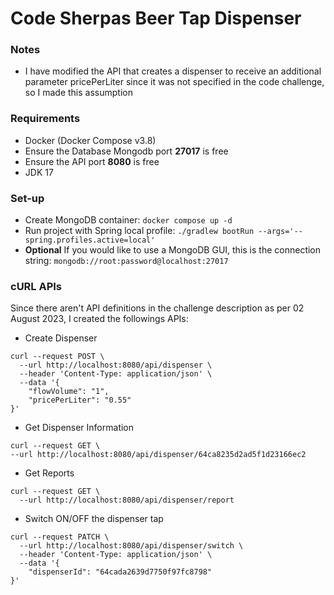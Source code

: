 # Code Sherpas Beer Tap Dispenser

### Notes
- I have modified the API that creates a dispenser to receive an additional parameter pricePerLiter since it was not specified in the code challenge, so I made this assumption

### Requirements
- Docker (Docker Compose v3.8)
- Ensure the Database Mongodb port **27017** is free
- Ensure the API port **8080** is free
- JDK 17

### Set-up
- Create MongoDB container: ```docker compose up -d```
- Run project with Spring local profile: ```./gradlew bootRun --args='--spring.profiles.active=local'```
- **Optional** If you would like to use a MongoDB GUI, this is the connection string: ```mongodb://root:password@localhost:27017```

### cURL APIs
Since there aren't API definitions in the challenge description as per 02 August 2023, I created the followings APIs:

- Create Dispenser
```
curl --request POST \
  --url http://localhost:8080/api/dispenser \
  --header 'Content-Type: application/json' \
  --data '{
	"flowVolume": "1",
	"pricePerLiter": "0.55"
}'
```

- Get Dispenser Information
```
curl --request GET \
--url http://localhost:8080/api/dispenser/64ca8235d2ad5f1d23166ec2
```

- Get Reports
```
curl --request GET \
  --url http://localhost:8080/api/dispenser/report
```

- Switch ON/OFF the dispenser tap
```
curl --request PATCH \
  --url http://localhost:8080/api/dispenser/switch \
  --header 'Content-Type: application/json' \
  --data '{
	"dispenserId": "64cada2639d7750f97fc8798"
}'
```